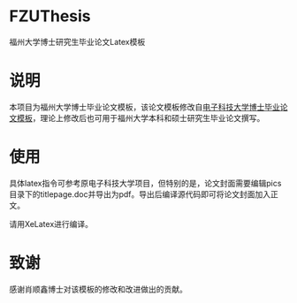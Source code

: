 # FZUThesis
福州大学博士研究生毕业论文Latex模板

# 说明
本项目为福州大学博士毕业论文模板，该论文模板修改自[电子科技大学博士毕业论文模板](https://github.com/bdebye/thesisuestc)，理论上修改后也可用于福州大学本科和硕士研究生毕业论文撰写。

# 使用
具体latex指令可参考原电子科技大学项目，但特别的是，论文封面需要编辑pics目录下的titlepage.doc并导出为pdf。导出后编译源代码即可将论文封面加入正文。

请用XeLatex进行编译。

# 致谢
感谢肖顺鑫博士对该模板的修改和改进做出的贡献。
